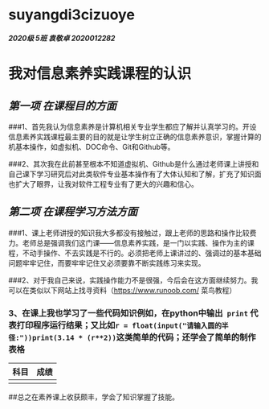 # suyangdi3cizuoye

***2020级 5班 袁敬卓 2020012282***

# 我对信息素养实践课程的认识

## *第一项 在课程目的方面*

###1、首先我认为信息素养是计算机相关专业学生都应了解并认真学习的。开设信息素养实践课程最主要的目的就是让学生树立正确的信息素养意识，掌握计算的机基本操作，如虚拟机、DOC命令、Git和Github等。

###2、其次我在此前甚至根本不知道虚拟机、Github是什么通过老师课上讲授和自己课下学习研究后对此类软件专业基本操作有了大体认知和了解，扩充了知识面也扩大了眼界，让我对软件工程专业有了更大的兴趣和信心。

## *第二项 在课程学习方法方面*

###1、课上老师讲授的知识我大多都没有接触过，跟上老师的思路和操作比较费力。老师总是强调我们这门课——信息素养实践，是一门以实践、操作为主的课程，不动手操作、不去实践是不行的。必须把老师上课讲过的、强调过的基本基础问题牢牢记住，而要牢牢记住又必须要靠不断实践练习来实现。

###2、对于我自己来说，实践操作能力不是很强，今后会在这方面继续努力。我可以在类似以下网站上找寻资料（https://www.runoob.com/ 菜鸟教程）

### 3、在课上我也学习了一些代码知识例如，在python中输出` print` 代表打印程序运行结果；又比如```r = float(input("请输入圆的半径:"))print(3.14 * (r**2))```这类简单的代码；还学会了简单的制作表格 

| 科目 | 成绩 |
| ------ | ------ |
|        |        |



##总之在素养课上收获颇丰，学会了知识掌握了技能。

 





